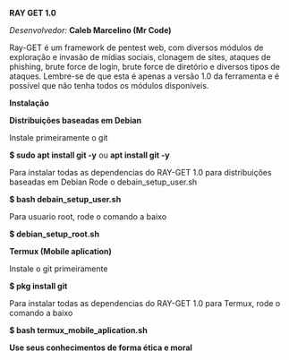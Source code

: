 **RAY GET 1.0**

*Desenvolvedor:* **Caleb Marcelino (Mr Code)**

Ray-GET é um framework de pentest web, com diversos módulos de exploração e invasão de mídias sociais, clonagem de sites, ataques de phishing, brute force de login, brute force de diretório e diversos tipos de ataques. Lembre-se de que esta é apenas a versão 1.0 da ferramenta e é possível que não tenha todos os módulos disponíveis.



**Instalação**

**Distribuições baseadas em Debian**

Instale primeiramente o git


**$ sudo apt install git -y**
ou
**apt install git -y**

Para instalar todas as dependencias do RAY-GET 1.0 para distribuições baseadas em Debian
Rode o debain_setup_user.sh

**$ bash debain_setup_user.sh**

Para usuario root, rode o comando a baixo

**$ debian_setup_root.sh**

**Termux (Mobile aplication)**

Instale o git primeiramente

**$ pkg install git**

Para instalar todas as dependencias do RAY-GET 1.0 para Termux, rode o comando a baixo

**$ bash termux_mobile_aplication.sh**

**Use seus conhecimentos de forma ética e moral**
